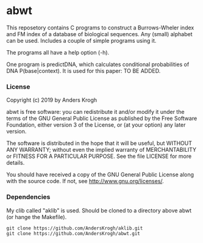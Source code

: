 # abwt

This reposetory contains C programs to construct a Burrows-Wheler index and FM index of a database of biological sequences. Any (small) alphabet can be used. Includes a couple of simple programs using it.

The programs all have a help option (-h).

One program is predictDNA, which calculates conditional probabilities of DNA P(base|context). It is used for this paper:
TO BE ADDED.

### License

Copyright (c) 2019 by Anders Krogh

abwt is free software: you can redistribute it and/or modify it under the terms of the GNU General Public License as published by the Free Software Foundation, either version 3 of the License, or (at your option) any later version.

The software is distributed in the hope that it will be useful, but WITHOUT ANY WARRANTY; without even the implied warranty of MERCHANTABILITY or FITNESS FOR A PARTICULAR PURPOSE. See the file LICENSE for more details.

You should have received a copy of the GNU General Public License along with the source code.  If not, see <http://www.gnu.org/licenses/>.

### Dependencies

My clib called "aklib" is used. Should be cloned to a directory above abwt (or  hange the Makefile).
```
git clone https://github.com/AndersKrogh/aklib.git
git clone https://github.com/AndersKrogh/abwt.git
```

